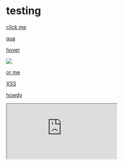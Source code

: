 # testing


[click me](javascript:ok())

[qua]()

[hover](javascript:/*--></title></style></textarea></script></xmp><svg/onload='+/"/+/onmouseover=1/+/[*/[]/+alert(1)//'>)

![](javascript:alert('XSS'))

[or me](https://github.com/gjtorikian/testing/commits?author=<script>alert(document.cookie)</script>)

<A HREF="javascript:document.location='http://www.google.com/'">XSS</A>

[howdy](javascript:document.location='http://www.google.com/')

<iframe src="https://www.w3schools.com"></iframe>
